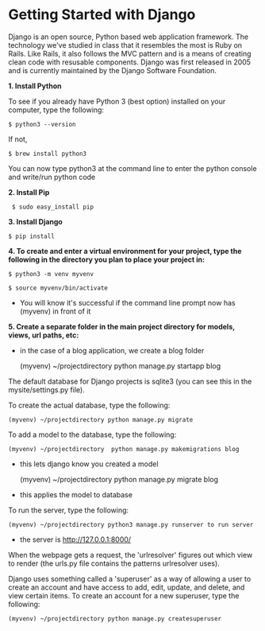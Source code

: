 # Getting Started with Django

Django is an open source, Python based web application framework. The technology we've studied in class that it resembles the most is Ruby on Rails.  Like Rails, it also follows the MVC pattern and is a means of creating clean code with resusable components.  Django was first released in 2005 and is currently maintained by the Django Software Foundation.

**1. Install Python**

To see if you already have Python 3 (best option) installed on your computer, type the following:

    $ python3 --version

If not,

    $ brew install python3


 You can now type python3 at the command line to enter the python console and write/run python code

**2. Install Pip**

     $ sudo easy_install pip

**3. Install Django**

    $ pip install

**4. To create and enter a virtual environment for your project, type the following in the directory you plan to place your project in:**

    $ python3 -m venv myvenv

    $ source myvenv/bin/activate

* You will know it's successful if the command line prompt now has (myvenv) in front of it

**5. Create a separate folder in the main project directory for models, views, url paths, etc:**

* in the case of a blog application, we create a blog folder

    (myvenv) ~/projectdirectory python manage.py startapp blog

The default database for Django projects is sqlite3 (you can see this in the mysite/settings.py file).

To create the actual database, type the following:

    (myvenv) ~/projectdirectory python manage.py migrate

To add a model to the database, type the following:

    (myvenv) ~/projectdirectory  python manage.py makemigrations blog

* this lets django know you created a model

    (myvenv) ~/projectdirectory  python manage.py migrate blog

* this applies the model to database

To run the server, type the following:

    (myvenv) ~/projectdirectory python3 manage.py runserver to run server

* the server is http://127.0.0.1:8000/

When the webpage gets a request, the 'urlresolver' figures out which view to render (the urls.py file contains the patterns urlresolver uses).

Django uses something called a 'superuser' as a way of allowing a user to create an account and have access to add, edit, update, and delete, and view certain items.  To create an account for a new superuser, type the following:

    (myvenv) ~/projectdirectory python manage.py createsuperuser
